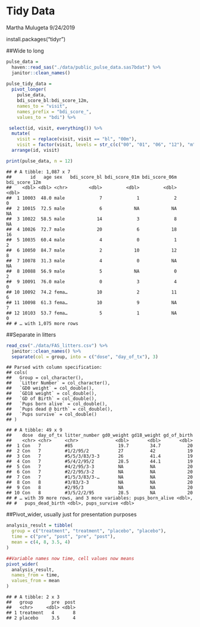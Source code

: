 Tidy Data
================
Martha Mulugeta
9/24/2019

install.packages(“tidyr”)

\#\#Wide to long

``` r
pulse_data = 
  haven::read_sas("./data/public_pulse_data.sas7bdat") %>% 
  janitor::clean_names() 
  
pulse_tidy_data = 
  pivot_longer(
    pulse_data, 
    bdi_score_bl:bdi_score_12m,
    names_to = "visit", 
    names_prefix = "bdi_score_",
    values_to = "bdi") %>% 

 select(id, visit, everything()) %>%
  mutate(
    visit = replace(visit, visit == "bl", "00m"),
    visit = factor(visit, levels = str_c(c("00", "01", "06", "12"), "m"))) %>%
  arrange(id, visit)

print(pulse_data, n = 12)
```

    ## # A tibble: 1,087 x 7
    ##       id   age sex   bdi_score_bl bdi_score_01m bdi_score_06m bdi_score_12m
    ##    <dbl> <dbl> <chr>        <dbl>         <dbl>         <dbl>         <dbl>
    ##  1 10003  48.0 male             7             1             2             0
    ##  2 10015  72.5 male             6            NA            NA            NA
    ##  3 10022  58.5 male            14             3             8            NA
    ##  4 10026  72.7 male            20             6            18            16
    ##  5 10035  60.4 male             4             0             1             2
    ##  6 10050  84.7 male             2            10            12             8
    ##  7 10078  31.3 male             4             0            NA            NA
    ##  8 10088  56.9 male             5            NA             0             2
    ##  9 10091  76.0 male             0             3             4             0
    ## 10 10092  74.2 fema…           10             2            11             6
    ## 11 10098  61.3 fema…           10             9            NA             7
    ## 12 10103  53.7 fema…            5             1            NA             0
    ## # … with 1,075 more rows

\#\#Separate in litters

``` r
read_csv("./data/FAS_litters.csv") %>% 
  janitor::clean_names() %>%
  separate(col = group, into = c("dose", "day_of_tx"), 3)
```

    ## Parsed with column specification:
    ## cols(
    ##   Group = col_character(),
    ##   `Litter Number` = col_character(),
    ##   `GD0 weight` = col_double(),
    ##   `GD18 weight` = col_double(),
    ##   `GD of Birth` = col_double(),
    ##   `Pups born alive` = col_double(),
    ##   `Pups dead @ birth` = col_double(),
    ##   `Pups survive` = col_double()
    ## )

    ## # A tibble: 49 x 9
    ##    dose  day_of_tx litter_number gd0_weight gd18_weight gd_of_birth
    ##    <chr> <chr>     <chr>              <dbl>       <dbl>       <dbl>
    ##  1 Con   7         #85                 19.7        34.7          20
    ##  2 Con   7         #1/2/95/2           27          42            19
    ##  3 Con   7         #5/5/3/83/3-3       26          41.4          19
    ##  4 Con   7         #5/4/2/95/2         28.5        44.1          19
    ##  5 Con   7         #4/2/95/3-3         NA          NA            20
    ##  6 Con   7         #2/2/95/3-2         NA          NA            20
    ##  7 Con   7         #1/5/3/83/3-…       NA          NA            20
    ##  8 Con   8         #3/83/3-3           NA          NA            20
    ##  9 Con   8         #2/95/3             NA          NA            20
    ## 10 Con   8         #3/5/2/2/95         28.5        NA            20
    ## # … with 39 more rows, and 3 more variables: pups_born_alive <dbl>,
    ## #   pups_dead_birth <dbl>, pups_survive <dbl>

\#\#Pivot\_wider, usually just for presentation purposes

``` r
analysis_result = tibble(
  group = c("treatment", "treatment", "placebo", "placebo"),
  time = c("pre", "post", "pre", "post"),
  mean = c(4, 8, 3.5, 4)
)

##Variable names now time, cell values now means 
pivot_wider(
  analysis_result,
  names_from = time,
  values_from = mean
)
```

    ## # A tibble: 2 x 3
    ##   group       pre  post
    ##   <chr>     <dbl> <dbl>
    ## 1 treatment   4       8
    ## 2 placebo     3.5     4
